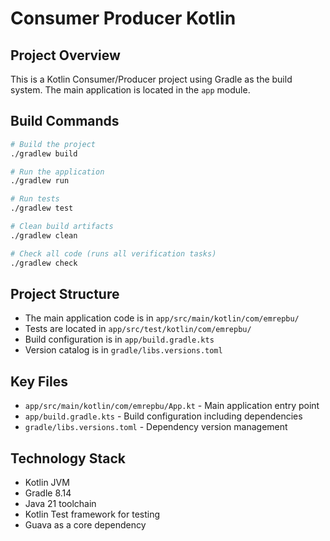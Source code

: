 # Consumer Producer Kotlin

## Project Overview

This is a Kotlin Consumer/Producer project using Gradle as the build system. The main application is located in the `app` module.

## Build Commands

```bash
# Build the project
./gradlew build
```

```bash
# Run the application
./gradlew run
```


```bash
# Run tests
./gradlew test
```

```bash
# Clean build artifacts
./gradlew clean
```

```bash
# Check all code (runs all verification tasks)
./gradlew check
```

## Project Structure

- The main application code is in `app/src/main/kotlin/com/emrepbu/`
- Tests are located in `app/src/test/kotlin/com/emrepbu/`
- Build configuration is in `app/build.gradle.kts`
- Version catalog is in `gradle/libs.versions.toml`

## Key Files

- `app/src/main/kotlin/com/emrepbu/App.kt` - Main application entry point
- `app/build.gradle.kts` - Build configuration including dependencies
- `gradle/libs.versions.toml` - Dependency version management

## Technology Stack

- Kotlin JVM
- Gradle 8.14
- Java 21 toolchain
- Kotlin Test framework for testing
- Guava as a core dependency